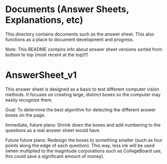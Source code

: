 # Documents (Answer Sheets, Explanations, etc)
This directory contains documents such as the answer sheet. This also functions as a place to document development and progress.

Note: This README contains info about answer sheet versions sorted from bottom to top (most recent at the top)!!!

# AnswerSheet_v1
This answer sheet is designed as a basis to test different computer vision methods. It focuses on creating large, distinct boxes so the computer may easily recognize them. 

Goal: To determine the best algorithm for detecting the different answer boxes on the page.

Immediate, future plans: Shrink down the boxes and add numbering to the questions as a real answer sheet would have.

Future future plans: Redesign the boxes to something smaller (such as four points along the edge of each question). This way, less ink will be used (when multiplied to the magnitude corporations such as CollegeBoard use, this could save a significant amount of money).
